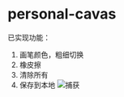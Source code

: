 # personal-cavas 
已实现功能：
   1. 画笔颜色，粗细切换
   2. 橡皮擦
   3. 清除所有
   4. 保存到本地
![捕获](https://user-images.githubusercontent.com/95345540/215976704-87f78e94-b7e2-46f0-960c-3ebdd355a0f7.PNG)
